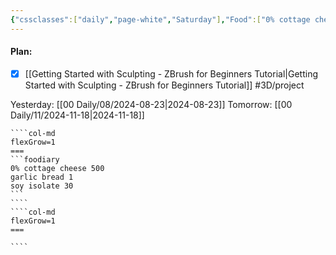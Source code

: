 ```yaml
---
{"cssclasses":["daily","page-white","Saturday"],"Food":["0% cottage cheese","bread","purge","soy protein"],"diet":false,"cals":false,"date":"2024-08-24","share":true,"dg-publish":true,"permalink":"/00-daily/08/2024-08-24/","contentClasses":"daily page-white Saturday","dgPassFrontmatter":true,"noteIcon":"","created":"2025-01-21T01:20:16.292+10:00","updated":"2025-01-21T15:25:26.834+10:00"}
---
```


#### Plan:
- [x] [[Getting Started with Sculpting - ZBrush for Beginners Tutorial\|Getting Started with Sculpting - ZBrush for Beginners Tutorial]] #3D/project

Yesterday: [[00 Daily/08/2024-08-23\|2024-08-23]]
Tomorrow: [[00 Daily/11/2024-11-18\|2024-11-18]]
`````col
````col-md
flexGrow=1
===
```foodiary 
0% cottage cheese 500
garlic bread 1
soy isolate 30
```
````
````col-md
flexGrow=1
===

````
`````
